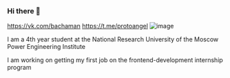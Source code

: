 ### Hi there 👋 
 https://vk.com/bachaman
 https://t.me/protoangel
![image](https://user-images.githubusercontent.com/62762584/131814382-93e5b3f9-007a-4470-9c26-c34f5fd9c327.png)


I am a 4th year student at the National Research University of the Moscow Power Engineering Institute

I am working on getting my first job on the frontend-development internship program
